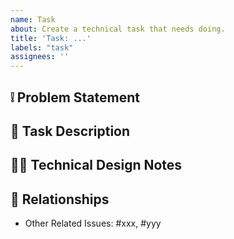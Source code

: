 ```yaml
---
name: Task
about: Create a technical task that needs doing.
title: 'Task: ...'
labels: "task"
assignees: ''
---
```

## ❕ Problem Statement

<!-- Clearly describe what the problem this tech task is attempting to address. -->

## 💬 Task Description

<!-- A clear and concise description of the task. -->

## 👩‍🔧 Technical Design Notes

<!-- Provide any technical design notes here. -->

## 🤝 Relationships

- Other Related Issues: #xxx, #yyy
